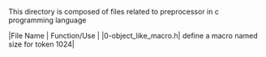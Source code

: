 This directory is composed of files related to preprocessor in c programming language

|File Name  | Function/Use    |
|0-object_like_macro.h| define a macro named size for token 1024|
